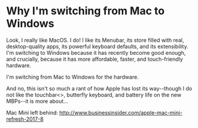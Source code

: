 # Why I'm switching from Mac to Windows

Look, I really like MacOS. I do! I like its Menubar, its store filled with real, desktop-quality apps, its powerful keyboard defaults, and its extensibility. I'm switching to Windows because it has recently become good enough, and crucially, because it has more affordable, faster, and touch-friendly hardware.

I'm switching from Mac to Windows for the hardware.

And no, this isn't so much a rant of how Apple has lost its way--though I do not like the touchbar<<link>>, butterfly keyboard, and battery life on the new MBPs--it is more about...

Mac Mini left behind: http://www.businessinsider.com/apple-mac-mini-refresh-2017-8